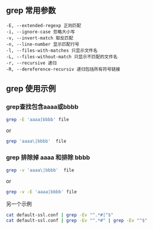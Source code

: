 ## grep 常用参数

```
-E, --extended-regexp 正则匹配
-i, --ignore-case 忽略大小写
-v, --invert-match 取反匹配
-n, --line-number 显示匹配行号
-l, --files-with-matches 只显示文件名
-L, --files-without-match 只显示不匹配的文件名
-r, --recursive 递归
-R, --dereference-recursiv 递归包括所有符号链接
```

## grep 使用示例

### grep查找包含aaaa或bbbb

```bash
grep -E 'aaaa|bbbb' file
```

or

```bash
grep 'aaaa\|bbbb'  file
```

### grep 排除掉 aaaa 和排除 bbbb

```bash
grep -v 'aaaa\|bbbb'  file
```

or

```bash
grep -v -E 'aaaa|bbbb' file
```

另一个示例

```bash
cat default-ssl.conf | grep -Ev "^.*#|^$"
cat default-ssl.conf | grep -Ev "^.*#" | grep -Ev "^$"
```
